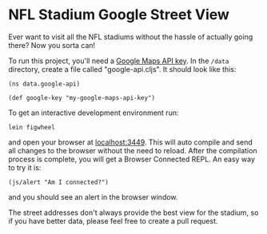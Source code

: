 # NFL Stadium Google Street View

Ever want to visit all the NFL stadiums without the hassle of actually going there?  Now you sorta can!

To run this project, you'll need a [Google Maps API key](https://developers.google.com/maps/documentation/javascript/get-api-key).
In the `/data` directory, create a file called "google-api.cljs".  It should look like this:

    (ns data.google-api)

    (def google-key "my-google-maps-api-key")


To get an interactive development environment run:

    lein figwheel

and open your browser at [localhost:3449](http://localhost:3449/).
This will auto compile and send all changes to the browser without the
need to reload. After the compilation process is complete, you will
get a Browser Connected REPL. An easy way to try it is:

    (js/alert "Am I connected?")

and you should see an alert in the browser window.

The street addresses don't always provide the best view for the stadium, so if you have better data, please feel free to create a pull request.
